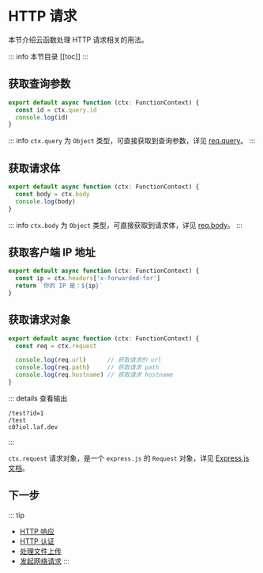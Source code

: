


# HTTP 请求

本节介绍云函数处理 HTTP 请求相关的用法。

::: info 本节目录
[[toc]]
:::

## 获取查询参数

```typescript
export default async function (ctx: FunctionContext) {
  const id = ctx.query.id
  console.log(id)
}
```

::: info
`ctx.query` 为 `Object` 类型，可直接获取到查询参数，详见 [req.query](https://expressjs.com/en/api.html#req.query)。
:::

## 获取请求体

```typescript
export default async function (ctx: FunctionContext) {
  const body = ctx.body
  console.log(body)
}
```

::: info
`ctx.body` 为 `Object` 类型，可直接获取到请求体，详见 [req.body](https://expressjs.com/en/api.html#req.body)。
:::


## 获取客户端 IP 地址

```typescript
export default async function (ctx: FunctionContext) {
  const ip = ctx.headers['x-forwarded-for']
  return `你的 IP 是：${ip}`
}

```

## 获取请求对象

```typescript
export default async function (ctx: FunctionContext) {
  const req = ctx.request

  console.log(req.url)      // 获取请求的 url
  console.log(req.path)     // 获取请求 path
  console.log(req.hostname) // 获取请求 hostname
}
```

::: details 查看输出
```text
/test?id=1
/test
c07iol.laf.dev
```
:::

`ctx.request` 请求对象，是一个 `express.js` 的 `Request` 对象，详见 [Express.js 文档](https://expressjs.com/en/api.html#req)。

## 下一步
::: tip
- [HTTP 响应](./response.md)
- [HTTP 认证](./auth.md)
- [处理文件上传](./files.md)
- [发起网络请求](./fetch.md)
:::


